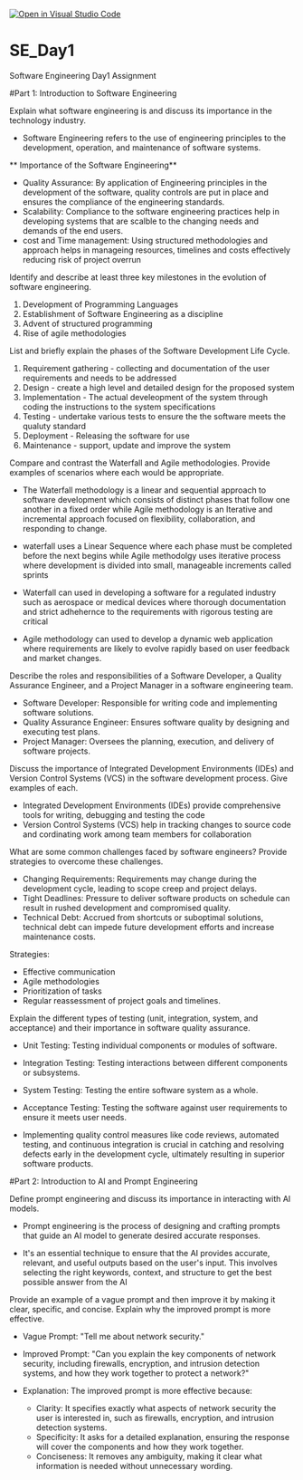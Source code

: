 [![Open in Visual Studio Code](https://classroom.github.com/assets/open-in-vscode-2e0aaae1b6195c2367325f4f02e2d04e9abb55f0b24a779b69b11b9e10269abc.svg)](https://classroom.github.com/online_ide?assignment_repo_id=18608969&assignment_repo_type=AssignmentRepo)
# SE_Day1
Software Engineering Day1 Assignment

#Part 1: Introduction to Software Engineering

Explain what software engineering is and discuss its importance in the technology industry.
 
 - Software Engineering refers to the use of engineering principles to the development, operation, and maintenance of software systems.

**  Importance of the Software Engineering**
  - Quality Assurance: By application of Engineering principles in the development of the software, quality controls are put in place and ensures the compliance of the engineering standards.
  - Scalability: Compliance to the software engineering practices help in developing systems that are scalble to the changing needs and demands of the end users.
  - cost and Time management:  Using structured methodologies and approach helps in manageing resources, timelines and costs effectively reducing risk of project overrun

Identify and describe at least three key milestones in the evolution of software engineering.
1. Development of Programming Languages
2. Establishment of Software Engineering as a discipline
3. Advent of structured programming 
4. Rise of agile methodologies

List and briefly explain the phases of the Software Development Life Cycle.
1. Requirement gathering - collecting and documentation of the user requirements and needs to be addressed
2. Design - create a high level and detailed design for the proposed system
3. Implementation -  The actual develeopment of the system through coding the instructions to the system specifications
4. Testing - undertake various tests to ensure the the software meets the qualuty standard
5. Deployment - Releasing the software for use
6. Maintenance - support, update and improve the system

Compare and contrast the Waterfall and Agile methodologies. Provide examples of scenarios where each would be appropriate.
- The Waterfall methodology is a linear and sequential approach to software development which consists of distinct phases that follow one another in a fixed order while Agile methodology is an Iterative and incremental approach focused on flexibility, collaboration, and responding to change.

- waterfall uses a Linear Sequence where each phase must be completed before the next begins while Agile methodolgy uses iterative process where development is divided into small, manageable increments called sprints

- Waterfall can used in developing a software for a regulated industry such as aerospace or medical devices where thorough documentation and strict adhehernce to the requirements with rigorous testing are critical

- Agile methodology can used to develop a dynamic web application where requirements are likely to evolve rapidly based on user feedback and market changes.


Describe the roles and responsibilities of a Software Developer, a Quality Assurance Engineer, and a Project Manager in a software engineering team.
- Software Developer: Responsible for writing code and implementing software solutions.
- Quality Assurance Engineer: Ensures software quality by designing and executing test plans.
- Project Manager: Oversees the planning, execution, and delivery of software projects.

Discuss the importance of Integrated Development Environments (IDEs) and Version Control Systems (VCS) in the software development process. Give examples of each.
- Integrated Development Environments (IDEs) provide comprehensive tools for writing, debugging and testing the code
- Version Control Systems (VCS) help in tracking changes to source code and cordinating work among team members for collaboration

What are some common challenges faced by software engineers? Provide strategies to overcome these challenges.
  - Changing Requirements: Requirements may change during the development cycle, leading to scope creep and project delays.
  - Tight Deadlines: Pressure to deliver software products on schedule can result in rushed development and compromised quality.
  - Technical Debt: Accrued from shortcuts or suboptimal solutions, technical debt can impede future development efforts and increase maintenance costs.

Strategies:
- Effective communication 
- Agile methodologies
- Prioritization of tasks
- Regular reassessment of project goals and timelines.


Explain the different types of testing (unit, integration, system, and acceptance) and their importance in software quality assurance.
- Unit Testing: Testing individual components or modules of software.
- Integration Testing: Testing interactions between different components or subsystems.
- System Testing: Testing the entire software system as a whole.
- Acceptance Testing: Testing the software against user requirements to ensure it meets user needs.

- Implementing quality control measures like code reviews, automated testing, and continuous integration is crucial in catching and resolving defects early in the development cycle, ultimately resulting in superior software products.

#Part 2: Introduction to AI and Prompt Engineering


Define prompt engineering and discuss its importance in interacting with AI models.
- Prompt engineering is the process of designing and crafting prompts that guide an AI model to generate desired accurate responses.

- It's an essential technique to ensure that the AI provides accurate, relevant, and useful outputs based on the user's input. This involves selecting the right keywords, context, and structure to get the best possible answer from the AI

Provide an example of a vague prompt and then improve it by making it clear, specific, and concise. Explain why the improved prompt is more effective.
- Vague Prompt: "Tell me about network security."

- Improved Prompt: "Can you explain the key components of network security, including firewalls, encryption, and intrusion detection systems, and how they work together to protect a network?"

- Explanation: The improved prompt is more effective because:
    - Clarity: It specifies exactly what aspects of network security the user is interested in, such as firewalls, encryption, and intrusion detection systems.
    - Specificity: It asks for a detailed explanation, ensuring the response will cover the components and how they work together.
    - Conciseness: It removes any ambiguity, making it clear what information is needed without unnecessary wording.